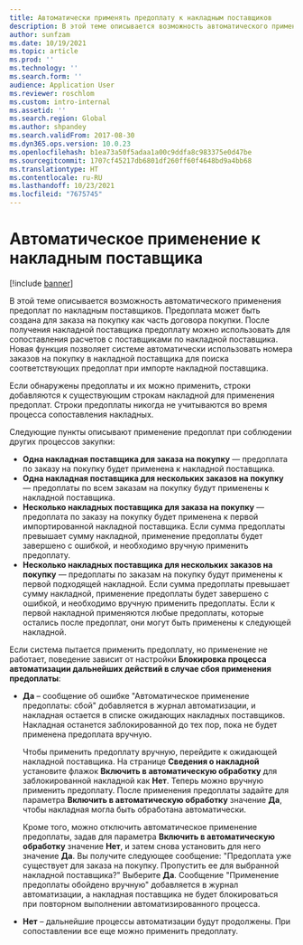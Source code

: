 ```yaml
---
title: Автоматически применять предоплату к накладным поставщиков
description: В этой теме описывается возможность автоматического применения предоплат по накладным поставщиков.
author: sunfzam
ms.date: 10/19/2021
ms.topic: article
ms.prod: ''
ms.technology: ''
ms.search.form: ''
audience: Application User
ms.reviewer: roschlom
ms.custom: intro-internal
ms.assetid: ''
ms.search.region: Global
ms.author: shpandey
ms.search.validFrom: 2017-08-30
ms.dyn365.ops.version: 10.0.23
ms.openlocfilehash: b1ea73a50f5adaa1a00c9ddfa8c983375e0d47be
ms.sourcegitcommit: 1707cf45217db6801df260ff60f4648bd9a4bb68
ms.translationtype: HT
ms.contentlocale: ru-RU
ms.lasthandoff: 10/23/2021
ms.locfileid: "7675745"
---
```

# <a name="automatically-apply-to-vendor-invoices"></a>Автоматическое применение к накладным поставщика

[!include [banner](../includes/banner.md)]

В этой теме описывается возможность автоматического применения предоплат по накладным поставщиков. Предоплата может быть создана для заказа на покупку как часть договора покупки. После получения накладной поставщика предоплату можно использовать для сопоставления расчетов с поставщиками по накладной поставщика. Новая функция позволяет системе автоматически использовать номера заказов на покупку в накладной поставщика для поиска соответствующих предоплат при импорте накладной поставщика.

Если обнаружены предоплаты и их можно применить, строки добавляются к существующим строкам накладной для применения предоплат. Строки предоплаты никогда не учитываются во время процесса сопоставления накладных.

Следующие пункты описывают применение предоплат при соблюдении других процессов закупки:

- **Одна накладная поставщика для заказа на покупку** — предоплата по заказу на покупку будет применена к накладной поставщика.
- **Одна накладная поставщика для нескольких заказов на покупку** — предоплаты по всем заказам на покупку будут применены к накладной поставщика.
- **Несколько накладных поставщика для заказа на покупку** — предоплата по заказу на покупку будет применена к первой импортированной накладной поставщика. Если сумма предоплаты превышает сумму накладной, применение предоплаты будет завершено с ошибкой, и необходимо вручную применить предоплату.
- **Несколько накладных поставщика для нескольких заказов на покупку** — предоплаты по заказам на покупку будут применены к первой подходящей накладной. Если сумма предоплаты превышает сумму накладной, применение предоплаты будет завершено с ошибкой, и необходимо вручную применить предоплаты. Если к первой накладной применяются любые предоплаты, которые остались после предоплат, они могут быть применены к следующей накладной.

Если система пытается применить предоплату, но применение не работает, поведение зависит от настройки **Блокировка процесса автоматизации дальнейших действий в случае сбоя применения предоплаты**:

- **Да** – сообщение об ошибке "Автоматическое применение предоплаты: сбой" добавляется в журнал автоматизации, и накладная остается в списке ожидающих накладных поставщиков. Накладная останется заблокированной до тех пор, пока не будет применена предоплата вручную.

    Чтобы применить предоплату вручную, перейдите к ожидающей накладной поставщика. На странице **Сведения о накладной** установите флажок **Включить в автоматическую обработку** для заблокированной накладной как **Нет**. Теперь можно вручную применить предоплату. После применения предоплаты задайте для параметра **Включить в автоматическую обработку** значение **Да**, чтобы накладная могла быть обработана автоматически.

    Кроме того, можно отключить автоматическое применение предоплаты, задав для параметра **Включить в автоматическую обработку** значение **Нет**, и затем снова установить для него значение **Да**. Вы получите следующее сообщение: "Предоплата уже существует для заказа на покупку. Пропустить ее для выбранной накладной поставщика?" Выберите **Да**. Сообщение "Применение предоплаты обойдено вручную" добавляется в журнал автоматизации, а накладная поставщика не будет блокироваться при повторном выполнении автоматизированного процесса.

- **Нет** – дальнейшие процессы автоматизации будут продолжены. При сопоставлении все еще можно применить предоплату.

